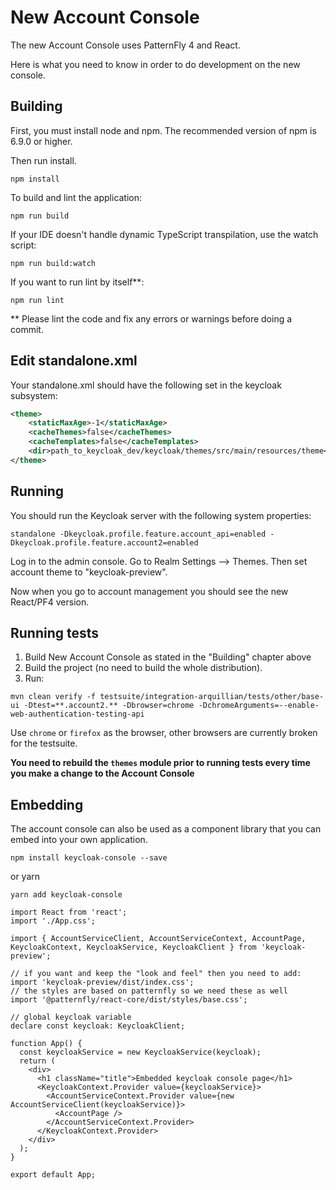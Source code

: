 New Account Console
========

The new Account Console uses PatternFly 4 and React.

Here is what you need to know in order to do development on the new console.


Building
--------
First, you must install node and npm.  The recommended version of npm is 6.9.0 or higher.

Then run install.

`npm install`

To build and lint the application:

`npm run build`

If your IDE doesn't handle dynamic TypeScript transpilation, use the watch script:

`npm run build:watch`

If you want to run lint by itself**:

`npm run lint`

** Please lint the code and fix any errors or warnings before doing a commit.

Edit standalone.xml
--------
Your standalone.xml should have the following set in the keycloak subsystem:

```xml
<theme>
    <staticMaxAge>-1</staticMaxAge>
    <cacheThemes>false</cacheThemes>
    <cacheTemplates>false</cacheTemplates>
    <dir>path_to_keycloak_dev/keycloak/themes/src/main/resources/theme</dir>
</theme>
```

Running
--------
You should run the Keycloak server with the following system properties:

`standalone -Dkeycloak.profile.feature.account_api=enabled -Dkeycloak.profile.feature.account2=enabled`

Log in to the admin console.  Go to Realm Settings --> Themes.  Then set account theme to "keycloak-preview".

Now when you go to account management you should see the new React/PF4 version.

Running tests
-------------
1. Build New Account Console as stated in the "Building" chapter above
1. Build the project (no need to build the whole distribution).
1. Run:
```
mvn clean verify -f testsuite/integration-arquillian/tests/other/base-ui -Dtest=**.account2.** -Dbrowser=chrome -DchromeArguments=--enable-web-authentication-testing-api
```
Use `chrome` or `firefox` as the browser, other browsers are currently broken for the testsuite.

**You need to rebuild the `themes` module prior to running tests every time you make a change to the Account Console**

Embedding
---------

The account console can also be used as a component library that you can embed into your own application.

```
npm install keycloak-console --save
```
or yarn
```
yarn add keycloak-console
```

```tsx
import React from 'react';
import './App.css';

import { AccountServiceClient, AccountServiceContext, AccountPage, KeycloakContext, KeycloakService, KeycloakClient } from 'keycloak-preview';

// if you want and keep the "look and feel" then you need to add:
import 'keycloak-preview/dist/index.css';
// the styles are based on patternfly so we need these as well
import '@patternfly/react-core/dist/styles/base.css';

// global keycloak variable
declare const keycloak: KeycloakClient;

function App() {
  const keycloakService = new KeycloakService(keycloak);
  return (
    <div>
      <h1 className="title">Embedded keycloak console page</h1>
      <KeycloakContext.Provider value={keycloakService}>
        <AccountServiceContext.Provider value={new AccountServiceClient(keycloakService)}>
          <AccountPage />
        </AccountServiceContext.Provider>
      </KeycloakContext.Provider>
    </div>
  );
}

export default App;
```
